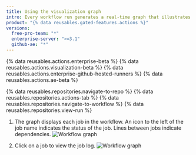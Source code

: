 ```yaml
---
title: Using the visualization graph
intro: Every workflow run generates a real-time graph that illustrates the run progress. You can use this graph to monitor and debug workflows.
product: "{% data reusables.gated-features.actions %}"
versions:
  free-pro-team: "*"
  enterprise-server: ">=3.1"
  github-ae: "*"
---
```


{% data reusables.actions.enterprise-beta %}
{% data reusables.actions.visualization-beta %}
{% data reusables.actions.enterprise-github-hosted-runners %}
{% data reusables.actions.ae-beta %}

{% data reusables.repositories.navigate-to-repo %}
{% data reusables.repositories.actions-tab %}
{% data reusables.repositories.navigate-to-workflow %}
{% data reusables.repositories.view-run %}

1. The graph displays each job in the workflow. An icon to the left of the job name indicates the status of the job. Lines between jobs indicate dependencies. ![Workflow graph](/assets/images/help/images/workflow-graph.png)

2. Click on a job to view the job log. ![Workflow graph](/assets/images/help/images/workflow-graph-job.png)
